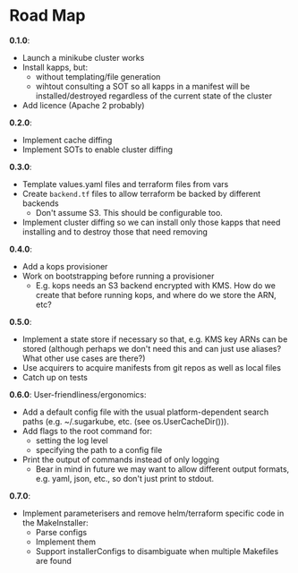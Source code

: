 # Road Map
**0.1.0**:
* Launch a minikube cluster works
* Install kapps, but:
  * without templating/file generation
  * wihtout consulting a SOT so all kapps in a manifest will be 
    installed/destroyed regardless of the current state of the cluster
* Add licence (Apache 2 probably)  
  
**0.2.0**:
* Implement cache diffing
* Implement SOTs to enable cluster diffing
  
**0.3.0**:
* Template values.yaml files and terraform files from vars
* Create `backend.tf` files to allow terraform be backed by different backends
  * Don't assume S3. This should be configurable too.
* Implement cluster diffing so we can install only those kapps that need 
  installing and to destroy those that need removing

**0.4.0**:
* Add a kops provisioner
* Work on bootstrapping before running a provisioner
  * E.g. kops needs an S3 backend encrypted with KMS. How do we create that 
  before running kops, and where do we store the ARN, etc?
  
**0.5.0**:
* Implement a state store if necessary so that, e.g. KMS key ARNs can be stored 
  (although perhaps we don't need this and can just use aliases? What other 
  use cases are there?)
* Use acquirers to acquire manifests from git repos as well as local files 
* Catch up on tests

**0.6.0**:
User-friendliness/ergonomics:
* Add a default config file with the usual platform-dependent search paths
  (e.g. ~/.sugarkube, etc. (see os.UserCacheDir())).
* Add flags to the root command for:
  * setting the log level
  * specifying the path to a config file 
* Print the output of commands instead of only logging
  * Bear in mind in future we may want to allow different output formats, e.g. 
  yaml, json, etc., so don't just print to stdout.

**0.7.0**:
* Implement parameterisers and remove helm/terraform specific code in the 
  MakeInstaller:
  * Parse configs
  * Implement them
  * Support installerConfigs to disambiguate when multiple Makefiles are found
